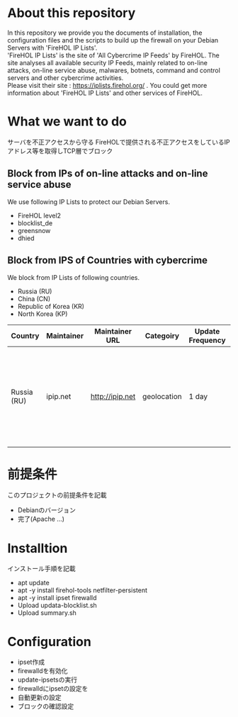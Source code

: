 # About this repository
In this repository we provide you the documents of installation, the configuration files and the scripts to build up the firewall on your Debian Servers with 'FireHOL IP Lists'.  
'FireHOL IP Lists' is the site of 'All Cybercrime IP Feeds' by FireHOL.
The site analyses all available security IP Feeds, mainly related to on-line attacks, on-line service abuse, malwares, botnets, command and control servers and other cybercrime activities.  
Please visit their site : https://iplists.firehol.org/ .
You could get more information about 'FireHOL IP Lists' and other services of FireHOL.

# What we want to do
サーバを不正アクセスから守る
FireHOLで提供される不正アクセスをしているIPアドレス等を取得しTCP層でブロック
## Block from IPs of on-line attacks and on-line service abuse
We use following IP Lists to protect our Debian Servers.
- FireHOL level2
- blocklist_de
- greensnow
- dhied
## Block from IPS of Countries with cybercrime
We block from IP Lists of following countries.
- Russia (RU)
- China (CN)
- Republic of Korea (KR)
- North Korea (KP)


| Country | Maintainer | Maintainer URL | Categoiry | Update Frequency | Entries | Description |
| ------- | ---------- | -------------- | --------- | ---------------- | ------- | ----------- |
| Russia (RU) | ipip.net | http://ipip.net | geolocation | 1 day | 13,324 subnets, 46,074,435 unique IPs | Full list analysis, including geolocation map, history, retention policy, overlaps with other lists, etc. |

# 前提条件
このプロジェクトの前提条件を記載
- Debianのバージョン
- 完了(Apache ...)

# Installtion
インストール手順を記載
- apt update
- apt -y install firehol-tools netfilter-persistent
- apt -y install ipset firewalld
- Upload updata-blocklist.sh
- Upload summary.sh

# Configuration
- ipset作成
- firewalldを有効化
- update-ipsetsの実行
- firewalldにipsetの設定を
- 自動更新の設定
- ブロックの確認設定
